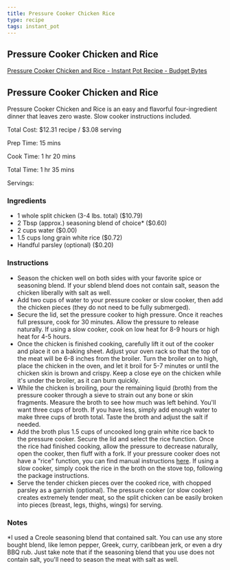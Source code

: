 ```yaml
---
title: Pressure Cooker Chicken Rice
type: recipe
tags: instant_pot
---
```


## Pressure Cooker Chicken and Rice

[Pressure Cooker Chicken and Rice - Instant Pot Recipe - Budget Bytes](https://www.budgetbytes.com/pressure-cooker-chicken-rice/)

## Pressure Cooker Chicken and Rice

Pressure Cooker Chicken and Rice is an easy and flavorful four-ingredient dinner that leaves zero waste. Slow cooker instructions included.

Total Cost: $12.31 recipe / $3.08 serving

Prep Time: 15 mins

Cook Time: 1 hr 20 mins

Total Time: 1 hr 35 mins

Servings:

### Ingredients

- 1 whole split chicken (3-4 lbs. total) ($10.79)
- 2 Tbsp (approx.) seasoning blend of choice* ($0.60)
- 2 cups water ($0.00)
- 1.5 cups long grain white rice ($0.72)
- Handful parsley (optional) ($0.20)

### Instructions

- Season the chicken well on both sides with your favorite spice or seasoning blend. If your sblend blend does not contain salt, season the chicken liberally with salt as well.
- Add two cups of water to your pressure cooker or slow cooker, then add the chicken pieces (they do not need to be fully submerged).
- Secure the lid, set the pressure cooker to high pressure. Once it reaches full pressure, cook for 30 minutes. Allow the pressure to release naturally. If using a slow cooker, cook on low heat for 8-9 hours or high heat for 4-5 hours.
- Once the chicken is finished cooking, carefully lift it out of the cooker and place it on a baking sheet. Adjust your oven rack so that the top of the meat will be 6-8 inches from the broiler. Turn the broiler on to high, place the chicken in the oven, and let it broil for 5-7 minutes or until the chicken skin is brown and crispy. Keep a close eye on the chicken while it's under the broiler, as it can burn quickly.
- While the chicken is broiling, pour the remaining liquid (broth) from the pressure cooker through a sieve to strain out any bone or skin fragments. Measure the broth to see how much was left behind. You'll want three cups of broth. If you have less, simply add enough water to make three cups of broth total. Taste the broth and adjust the salt if needed.
- Add the broth plus 1.5 cups of uncooked long grain white rice back to the pressure cooker. Secure the lid and select the rice function. Once the rice had finished cooking, allow the pressure to decrease naturally, open the cooker, then fluff with a fork. If your pressure cooker does not have a "rice" function, you can find manual instructions [here](http://www.hippressurecooking.com/easy-pressure-cooker-steamed-rice/). If using a slow cooker, simply cook the rice in the broth on the stove top, following the package instructions.
- Serve the tender chicken pieces over the cooked rice, with chopped parsley as a garnish (optional). The pressure cooker (or slow cooker) creates extremely tender meat, so the split chicken can be easily broken into pieces (breast, legs, thighs, wings) for serving.

### Notes

*I used a Creole seasoning blend that contained salt. You can use any store bought blend, like lemon pepper, Greek, curry, caribbean jerk, or even a dry BBQ rub. Just take note that if the seasoning blend that you use does not contain salt, you'll need to season the meat with salt as well.
